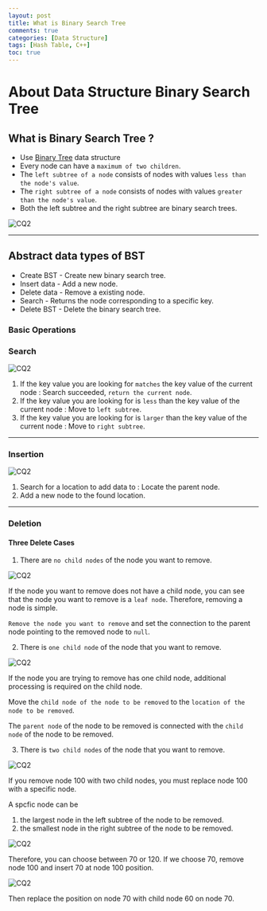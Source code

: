 ```yaml
---
layout: post
title: What is Binary Search Tree
comments: true
categories: [Data Structure]
tags: [Hash Table, C++]
toc: true
---
```


# About Data Structure Binary Search Tree

## What is Binary Search Tree ?

- Use [Binary Tree](https://hyosup0513.github.io/data%20structure/2020/06/11/Types-of-Binary-tree.html) data structure
- Every node can have a `maximum of two children`.
- The `left subtree of a node` consists of nodes with values `less than the node's value`.
- The `right subtree of a node` consists of nodes with values `greater than the node's value`.
- Both the left subtree and the right subtree are binary search trees.

![CQ2](/public/images/bst1.PNG)

---

## Abstract data types of BST

- Create BST - Create new binary search tree.
- Insert data - Add a new node.
- Delete data - Remove a existing node.
- Search - Returns the node corresponding to a specific key.
- Delete BST - Delete the binary search tree.

### Basic Operations

### Search

![CQ2](/public/images/bst2.PNG)

1. If the key value you are looking for `matches` the key value of the current node : Search succeeded, `return the current node`.
2. If the key value you are looking for is `less` than the key value of the current node : Move to `left subtree`.
3. If the key value you are looking for is `larger` than the key value of the current node : Move to `right subtree`.

---

### Insertion

![CQ2](/public/images/bst3.PNG)

1. Search for a location to add data to : Locate the parent node.
2. Add a new node to the found location.

---

### Deletion

#### Three Delete Cases

1. There are `no child nodes` of the node you want to remove.

![CQ2](/public/images/bst4.PNG)

If the node you want to remove does not have a child node, you can see that the node you want to remove is a `leaf node`. Therefore, removing a node is simple.

`Remove the node you want to remove` and set the connection to the parent node pointing to the removed node to `null`.

2. There is `one child node` of the node that you want to remove.

![CQ2](/public/images/bst5.PNG)

If the node you are trying to remove has one child node, additional processing is required on the child node.

Move the `child node of the node to be removed` to the `location of the node to be removed`.

The `parent node` of the node to be removed is connected with the `child node` of the node to be removed.

3. There is `two child nodes` of the node that you want to remove.

![CQ2](/public/images/bst6.PNG)

If you remove node 100 with two child nodes, you must replace node 100 with a specific node.

A spcfic node can be

1. the largest node in the left subtree of the node to be removed.
2. the smallest node in the right subtree of the node to be removed.

![CQ2](/public/images/bst7.PNG)

Therefore, you can choose between 70 or 120.
If we choose 70, remove node 100 and insert 70 at node 100 position.

![CQ2](/public/images/bst8.PNG)

Then replace the position on node 70 with child node 60 on node 70.
